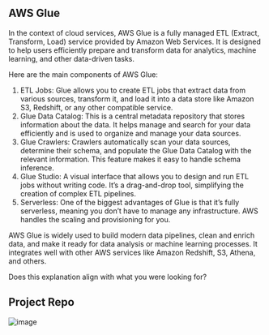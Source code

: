## AWS Glue
In the context of cloud services, AWS Glue is a fully managed ETL (Extract, Transform, Load) service provided by Amazon Web Services. It is designed to help users efficiently prepare and transform data for analytics, machine learning, and other data-driven tasks.

Here are the main components of AWS Glue:

1.	ETL Jobs: Glue allows you to create ETL jobs that extract data from various sources, transform it, and load it into a data store like Amazon S3, Redshift, or any other compatible service.
2.	Glue Data Catalog: This is a central metadata repository that stores information about the data. It helps manage and search for your data efficiently and is used to organize and manage your data sources.
3.	Glue Crawlers: Crawlers automatically scan your data sources, determine their schema, and populate the Glue Data Catalog with the relevant information. This feature makes it easy to handle schema inference.
4.	Glue Studio: A visual interface that allows you to design and run ETL jobs without writing code. It’s a drag-and-drop tool, simplifying the creation of complex ETL pipelines.
5.	Serverless: One of the biggest advantages of Glue is that it’s fully serverless, meaning you don’t have to manage any infrastructure. AWS handles the scaling and provisioning for you.

AWS Glue is widely used to build modern data pipelines, clean and enrich data, and make it ready for data analysis or machine learning processes. It integrates well with other AWS services like Amazon Redshift, S3, Athena, and others.

Does this explanation align with what you were looking for?


## Project Repo

![image](https://github.com/user-attachments/assets/16f7ffcd-7c7a-4ed6-9592-2a1ba4ea79ad)

